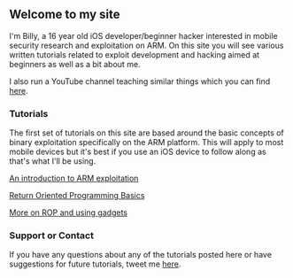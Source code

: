 ## Welcome to my site

I'm Billy, a 16 year old iOS developer/beginner hacker interested in mobile security research and exploitation on ARM. On this site you will see various written tutorials related to exploit development and hacking aimed at beginners as well as a bit about me.

I also run a YouTube channel teaching similar things which you can find [here](https://youtube.com/c/BillyEllis).

### Tutorials

The first set of tutorials on this site are based around the basic concepts of binary exploitation specifically on the ARM platform. This will apply to most mobile devices but it's best if you use an iOS device to follow along as that's what I'll be using.

[An introduction to ARM exploitation](https://bellis1000.github.io/armintro.md/)

[Return Oriented Programming Basics](https://bellis1000.github.io/ropintro.md/)

[More on ROP and using gadgets](https://bellis1000.github.io/ropgadgets.md/)

### Support or Contact

If you have any questions about any of the tutorials posted here or have suggestions for future tutorials, tweet me  [here](https://twitter.com/bellis1000/).
